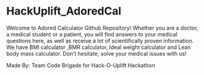 # HackUplift_AdoredCal
Welcome to Adored Calculator Github Repository! Whether you are a doctor, a medical student or a patient, you will find answers to your medical questions here, as well as receive a lot of scientifically proven information. We have BMI calculator ,BMR calculator, Ideal weight calculator and Lean body mass calculator. Don’t hesitate, solve your medical issues with us!

Made By: Team Code Brigade for Hack-O-Uplift Hackathon
